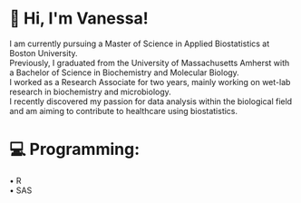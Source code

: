 # 💫 Hi, I'm Vanessa!
I am currently pursuing a Master of Science in Applied Biostatistics at Boston University. <br>Previously, I graduated from the University of Massachusetts Amherst with a Bachelor of Science in Biochemistry and Molecular Biology. <br>I worked as a Research Associate for two years, mainly working on wet-lab research in biochemistry and microbiology.<br>I recently discovered my passion for data analysis within the biological field and am aiming to contribute to healthcare using biostatistics. 


# 💻 Programming:
• R <br>
• SAS
